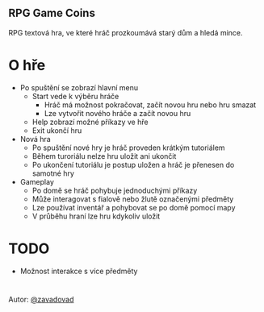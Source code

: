 ## RPG Game Coins
RPG textová hra, ve které hráč prozkoumává starý dům a hledá mince.

# O hře
- Po spuštění se zobrazí hlavní menu
    - Start vede k výběru hráče
        - Hráč má možnost pokračovat, začít novou hru nebo hru smazat
        - Lze vytvořit nového hráče a začít novou hru
    - Help zobrazí možné příkazy ve hře
    - Exit ukončí hru
- Nová hra
    - Po spuštění nové hry je hráč proveden krátkým tutoriálem
    - Během turoriálu nelze hru uložit ani ukončit
    - Po ukončení tutoriálu je postup uložen a hráč je přenesen do samotné hry
- Gameplay
    - Po domě se hráč pohybuje jednoduchými příkazy
    - Může interagovat s fialově nebo žlutě označenými předměty
    - Lze používat inventář a pohybovat se po domě pomocí mapy
    - V průběhu hraní lze hru kdykoliv uložit

# TODO
- Možnost interakce s více předměty

#
Autor: [@zavadovad](https://github.com/zavadovad)

